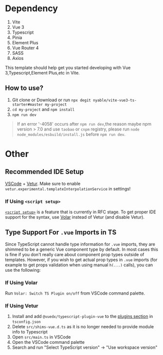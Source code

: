 # Dependency
1. Vite
2. Vue 3
3. Typescript
4. Pinia
5. Element Plus
6. Vue Router 4
7. SASS
8. Axios  

This template should help get you started developing with Vue 3,Typescript,Element Plus,etc in Vite.
## How to use?
1. Git clone or Download or run `npx degit nyable/vite-vue3-ts-starter#master my-project`
2. `cd my-project` and `npm install`  
3. `npm run dev`
> If an error '-4058' occurs after `npm run dev`,the reason maybe npm version > 7.0 and use `taobao` or `cnpm` registry, please run `node node_modules/esbuild/install.js` before `npm run dev`.

# Other
## Recommended IDE Setup

[VSCode](https://code.visualstudio.com/) + [Vetur](https://marketplace.visualstudio.com/items?itemName=octref.vetur). Make sure to enable `vetur.experimental.templateInterpolationService` in settings!

### If Using `<script setup>`

[`<script setup>`](https://github.com/vuejs/rfcs/pull/227) is a feature that is currently in RFC stage. To get proper IDE support for the syntax, use [Volar](https://marketplace.visualstudio.com/items?itemName=johnsoncodehk.volar) instead of Vetur (and disable Vetur).

## Type Support For `.vue` Imports in TS

Since TypeScript cannot handle type information for `.vue` imports, they are shimmed to be a generic Vue component type by default. In most cases this is fine if you don't really care about component prop types outside of templates. However, if you wish to get actual prop types in `.vue` imports (for example to get props validation when using manual `h(...)` calls), you can use the following:

### If Using Volar

Run `Volar: Switch TS Plugin on/off` from VSCode command palette.

### If Using Vetur

1. Install and add `@vuedx/typescript-plugin-vue` to the [plugins section](https://www.typescriptlang.org/tsconfig#plugins) in `tsconfig.json`
2. Delete `src/shims-vue.d.ts` as it is no longer needed to provide module info to Typescript
3. Open `src/main.ts` in VSCode
4. Open the VSCode command palette
5. Search and run "Select TypeScript version" -> "Use workspace version"
